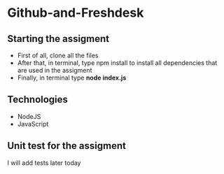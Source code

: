 # Github-and-Freshdesk


## Starting the assigment
<ul>
  <li>First of all, clone all the files</li>
  <li>After that, in terminal, type npm install to install all dependencies that are used in the assigment</li>
  <li>Finally, in terminal type   <b>node index.js</b></li>
</ul>

## Technologies

<ul>
  <li>NodeJS</li>
  <li>JavaScript</li>
</ul>

## Unit test for the assigment

<p>I will add tests later today</p>


